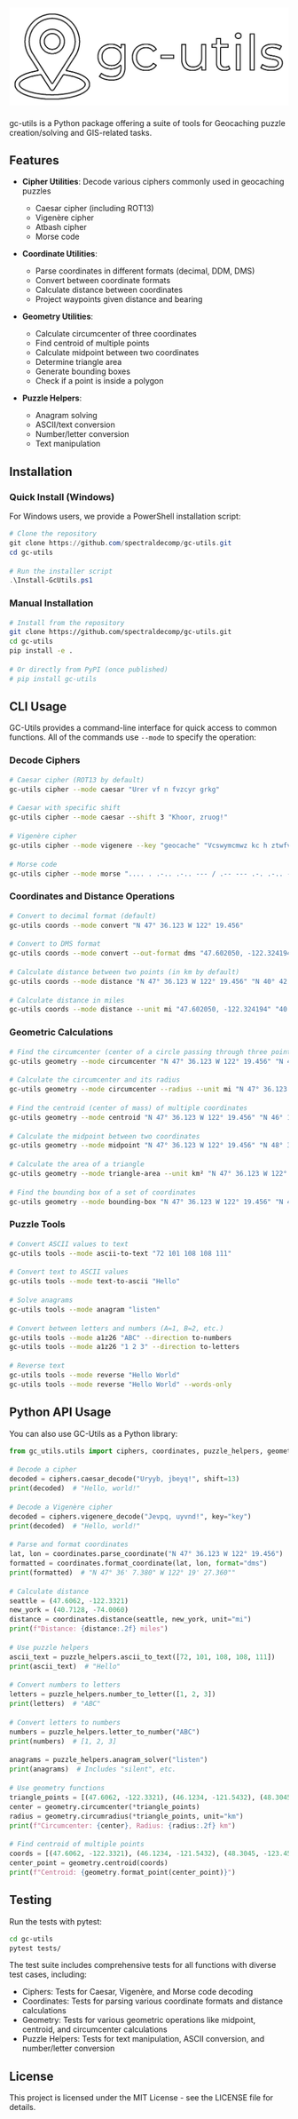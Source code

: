 ![lofo](https://github.com/spectraldecomp/gc-utils/blob/main/gc_utils/gc_utils/data/public/gc-utils-logo.png)
---
gc-utils is a Python package offering a suite of tools for Geocaching puzzle creation/solving and GIS-related tasks.

## Features

- **Cipher Utilities**: Decode various ciphers commonly used in geocaching puzzles
  - Caesar cipher (including ROT13)
  - Vigenère cipher
  - Atbash cipher
  - Morse code

- **Coordinate Utilities**:
  - Parse coordinates in different formats (decimal, DDM, DMS)
  - Convert between coordinate formats
  - Calculate distance between coordinates
  - Project waypoints given distance and bearing

- **Geometry Utilities**:
  - Calculate circumcenter of three coordinates
  - Find centroid of multiple points
  - Calculate midpoint between two coordinates
  - Determine triangle area
  - Generate bounding boxes
  - Check if a point is inside a polygon

- **Puzzle Helpers**:
  - Anagram solving
  - ASCII/text conversion
  - Number/letter conversion
  - Text manipulation

## Installation

### Quick Install (Windows)

For Windows users, we provide a PowerShell installation script:

```powershell
# Clone the repository
git clone https://github.com/spectraldecomp/gc-utils.git
cd gc-utils

# Run the installer script
.\Install-GcUtils.ps1
```

### Manual Installation

```bash
# Install from the repository
git clone https://github.com/spectraldecomp/gc-utils.git
cd gc-utils
pip install -e .

# Or directly from PyPI (once published)
# pip install gc-utils
```

## CLI Usage

GC-Utils provides a command-line interface for quick access to common functions. All of the commands use `--mode` to specify the operation:

### Decode Ciphers

```bash
# Caesar cipher (ROT13 by default)
gc-utils cipher --mode caesar "Urer vf n fvzcyr grkg"

# Caesar with specific shift
gc-utils cipher --mode caesar --shift 3 "Khoor, zruog!"

# Vigenère cipher
gc-utils cipher --mode vigenere --key "geocache" "Vcswymcmwz kc h ztwfvl"

# Morse code
gc-utils cipher --mode morse ".... . .-.. .-.. --- / .-- --- .-. .-.. -.."
```

### Coordinates and Distance Operations

```bash
# Convert to decimal format (default)
gc-utils coords --mode convert "N 47° 36.123 W 122° 19.456"

# Convert to DMS format
gc-utils coords --mode convert --out-format dms "47.602050, -122.324194"

# Calculate distance between two points (in km by default)
gc-utils coords --mode distance "N 47° 36.123 W 122° 19.456" "N 40° 42.768 W 074° 00.360"

# Calculate distance in miles
gc-utils coords --mode distance --unit mi "47.602050, -122.324194" "40.712800, -74.006000"
```

### Geometric Calculations

```bash
# Find the circumcenter (center of a circle passing through three points)
gc-utils geometry --mode circumcenter "N 47° 36.123 W 122° 19.456" "N 46° 12.345 W 121° 54.321" "N 48° 30.456 W 123° 45.789"

# Calculate the circumcenter and its radius
gc-utils geometry --mode circumcenter --radius --unit mi "N 47° 36.123 W 122° 19.456" "N 46° 12.345 W 121° 54.321" "N 48° 30.456 W 123° 45.789"

# Find the centroid (center of mass) of multiple coordinates
gc-utils geometry --mode centroid "N 47° 36.123 W 122° 19.456" "N 46° 12.345 W 121° 54.321" "N 48° 30.456 W 123° 45.789"

# Calculate the midpoint between two coordinates
gc-utils geometry --mode midpoint "N 47° 36.123 W 122° 19.456" "N 48° 30.456 W 123° 45.789"

# Calculate the area of a triangle
gc-utils geometry --mode triangle-area --unit km² "N 47° 36.123 W 122° 19.456" "N 46° 12.345 W 121° 54.321" "N 48° 30.456 W 123° 45.789"

# Find the bounding box of a set of coordinates
gc-utils geometry --mode bounding-box "N 47° 36.123 W 122° 19.456" "N 46° 12.345 W 121° 54.321" "N 48° 30.456 W 123° 45.789"
```

### Puzzle Tools

```bash
# Convert ASCII values to text
gc-utils tools --mode ascii-to-text "72 101 108 108 111"

# Convert text to ASCII values
gc-utils tools --mode text-to-ascii "Hello"

# Solve anagrams
gc-utils tools --mode anagram "listen"

# Convert between letters and numbers (A=1, B=2, etc.)
gc-utils tools --mode a1z26 "ABC" --direction to-numbers
gc-utils tools --mode a1z26 "1 2 3" --direction to-letters

# Reverse text
gc-utils tools --mode reverse "Hello World"
gc-utils tools --mode reverse "Hello World" --words-only
```

## Python API Usage

You can also use GC-Utils as a Python library:

```python
from gc_utils.utils import ciphers, coordinates, puzzle_helpers, geometry

# Decode a cipher
decoded = ciphers.caesar_decode("Uryyb, jbeyq!", shift=13)
print(decoded)  # "Hello, world!"

# Decode a Vigenère cipher
decoded = ciphers.vigenere_decode("Jevpq, uyvnd!", key="key")
print(decoded)  # "Hello, world!"

# Parse and format coordinates
lat, lon = coordinates.parse_coordinate("N 47° 36.123 W 122° 19.456")
formatted = coordinates.format_coordinate(lat, lon, format="dms")
print(formatted)  # "N 47° 36' 7.380" W 122° 19' 27.360""

# Calculate distance
seattle = (47.6062, -122.3321)
new_york = (40.7128, -74.0060)
distance = coordinates.distance(seattle, new_york, unit="mi")
print(f"Distance: {distance:.2f} miles")

# Use puzzle helpers
ascii_text = puzzle_helpers.ascii_to_text([72, 101, 108, 108, 111])
print(ascii_text)  # "Hello"

# Convert numbers to letters
letters = puzzle_helpers.number_to_letter([1, 2, 3])
print(letters)  # "ABC"

# Convert letters to numbers
numbers = puzzle_helpers.letter_to_number("ABC")
print(numbers)  # [1, 2, 3]

anagrams = puzzle_helpers.anagram_solver("listen")
print(anagrams)  # Includes "silent", etc.

# Use geometry functions
triangle_points = [(47.6062, -122.3321), (46.1234, -121.5432), (48.3045, -123.4578)]
center = geometry.circumcenter(*triangle_points)
radius = geometry.circumradius(*triangle_points, unit="km")
print(f"Circumcenter: {center}, Radius: {radius:.2f} km")

# Find centroid of multiple points
coords = [(47.6062, -122.3321), (46.1234, -121.5432), (48.3045, -123.4578), (45.5231, -122.6765)]
center_point = geometry.centroid(coords)
print(f"Centroid: {geometry.format_point(center_point)}")
```

## Testing

Run the tests with pytest:

```bash
cd gc-utils
pytest tests/
```

The test suite includes comprehensive tests for all functions with diverse test cases, including:
- Ciphers: Tests for Caesar, Vigenère, and Morse code decoding
- Coordinates: Tests for parsing various coordinate formats and distance calculations
- Geometry: Tests for various geometric operations like midpoint, centroid, and circumcenter calculations
- Puzzle Helpers: Tests for text manipulation, ASCII conversion, and number/letter conversion

## License

This project is licensed under the MIT License - see the LICENSE file for details.
